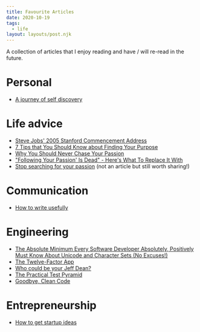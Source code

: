 ```yaml
---
title: Favourite Articles
date: 2020-10-19
tags:
  - life
layout: layouts/post.njk
---
```


A collection of articles that I enjoy reading and have / will re-read in the future.

# Personal
- [A journey of self discovery](https://simontan.dev/posts/a-journey-of-self-discovery/)

# Life advice
- [Steve Jobs' 2005 Stanford Commencement Address](https://news.stanford.edu/2005/06/14/jobs-061505/)
- [7 Tips that You Should Know about Finding Your Purpose](https://medium.com/@weiping.sim/7-tips-that-you-should-know-about-finding-your-purpose-710d988f96d6)
- [Why You Should Never Chase Your Passion](https://www.huffpost.com/entry/why-you-should-never-chase-your-passion_b_58e42f04e4b09dbd42f3db97)
- ["Following Your Passion' Is Dead" - Here's What To Replace It With](https://www.forbes.com/sites/michalbohanes/2018/07/05/following-your-passion-is-dead-heres-what-to-replace-it-with/?sh=183681317f83)
- [Stop searching for your passion](https://www.youtube.com/watch?v=6MBaFL7sCb8) (not an article but still worth sharing!)

# Communication
- [How to write usefully](http://www.paulgraham.com/useful.html)

# Engineering
- [The Absolute Minimum Every Software Developer Absolutely, Positively Must Know About Unicode and Character Sets (No Excuses!)](https://www.joelonsoftware.com/2003/10/08/the-absolute-minimum-every-software-developer-absolutely-positively-must-know-about-unicode-and-character-sets-no-excuses/)
- [The Twelve-Factor App](https://www.12factor.net/)
- [Who could be your Jeff Dean?](https://www.theengineeringmanager.com/growth/who-could-be-your-jeff-dean)
- [The Practical Test Pyramid](https://martinfowler.com/articles/practical-test-pyramid.html)
- [Goodbye, Clean Code](https://overreacted.io/goodbye-clean-code/)

# Entrepreneurship
- [How to get startup ideas](http://paulgraham.com/startupideas.html)